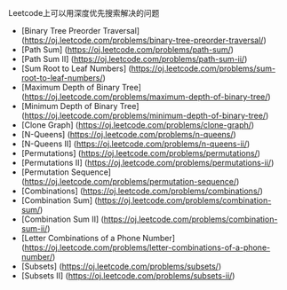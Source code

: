 Leetcode上可以用深度优先搜索解决的问题

* [Binary Tree Preorder Traversal] (https://oj.leetcode.com/problems/binary-tree-preorder-traversal/)
* [Path Sum] (https://oj.leetcode.com/problems/path-sum/)
* [Path Sum II] (https://oj.leetcode.com/problems/path-sum-ii/)
* [Sum Root to Leaf Numbers] (https://oj.leetcode.com/problems/sum-root-to-leaf-numbers/)
* [Maximum Depth of Binary Tree] (https://oj.leetcode.com/problems/maximum-depth-of-binary-tree/)
* [Minimum Depth of Binary Tree] (https://oj.leetcode.com/problems/minimum-depth-of-binary-tree/)
* [Clone Graph] (https://oj.leetcode.com/problems/clone-graph/)
* [N-Queens] (https://oj.leetcode.com/problems/n-queens/)
* [N-Queens II] (https://oj.leetcode.com/problems/n-queens-ii/)
* [Permutations] (https://oj.leetcode.com/problems/permutations/)
* [Permutations II] (https://oj.leetcode.com/problems/permutations-ii/)
* [Permutation Sequence] (https://oj.leetcode.com/problems/permutation-sequence/)
* [Combinations] (https://oj.leetcode.com/problems/combinations/)
* [Combination Sum] (https://oj.leetcode.com/problems/combination-sum/)
* [Combination Sum II] (https://oj.leetcode.com/problems/combination-sum-ii/)
* [Letter Combinations of a Phone Number] (https://oj.leetcode.com/problems/letter-combinations-of-a-phone-number/)
* [Subsets] (https://oj.leetcode.com/problems/subsets/)
* [Subsets II] (https://oj.leetcode.com/problems/subsets-ii/)

